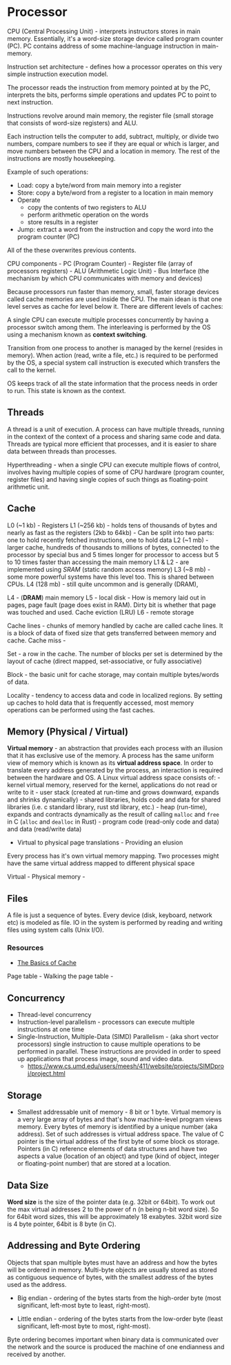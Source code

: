 # Processor

CPU (Central Processing Unit) - interprets instructors stores in main memory. Essentially, it's a word-size storage device called program counter (PC). PC contains address of some machine-language instruction in main-memory.

Instruction set architecture - defines how a processor operates on this very simple instruction execution model.

The processor reads the instruction from memory pointed at by the PC, interprets the bits, performs simple operations and updates PC to point to next instruction. 

Instructions revolve around main memory, the register file (small storage that consists of word-size registers) and ALU. 

Each instruction tells the computer to add, subtract, multiply, or divide two numbers, compare numbers to see if they are equal or which is larger, and move numbers between the CPU and a location in memory. The rest of the instructions are mostly housekeeping.

Example of such operations:

- Load: copy a byte/word from main memory into a register
- Store: copy a byte/word from a register to a location in main memory
- Operate
    - copy the contents of two registers to ALU
    - perform arithmetic operation on the words
    - store results in a register
- Jump: extract a word from the instruction and copy the word into the program counter (PC)

All of the these overwrites previous contents.

CPU components
    - PC (Program Counter)
    - Register file (array of processors registers)
    - ALU (Arithmetic Logic Unit)
    - Bus Interface (the mechanism by which CPU communicates with memory and devices)

Because processors run faster than memory, small, faster storage devices called cache memories are used inside the CPU. The main idean is that one level serves as cache for level below it. There are different levels of caches:

A single CPU can execute multiple processes concurrently by having a processor switch among them. The interleaving is performed by the OS using a mechanism known as **context switching**.

Transition from one process to another is managed by the kernel (resides in memory). When action (read, write a file, etc.) is required to be performed by the OS, a special system call instruction is executed which transfers the call to the kernel. 

OS keeps track of all the state information that the process needs in order to run. This state is known as the context.

## Threads

A thread is a unit of execution. A process can have multiple threads, running in the context of the context of a process and sharing same code and data. Threads are typical more efficient that processes, and it is easier to share data between threads than processes.

Hyperthreading - when a single CPU can execute multiple flows of control, involves having multiple copies of some of CPU hardware (program counter, register files) and having single copies of such things as floating-point arithmetic unit. 

## Cache

L0 (~1 kb) - Registers
L1 (~256 kb) - holds tens of thousands of bytes and nearly as fast as the registers (2kb to 64kb)
    - Can be split into two parts: one to hold recently fetched instructions, one to hold data
L2 (~1 mb) - larger cache, hundreds of thousands to millions of bytes, connected to the processor by special bus and 5 times longer for processor to access
but 5 to 10 times faster than accessing the main memory
L1 & L2 - are implemented using *SRAM* (static random access memory)
L3 (~8 mb) - some more powerful systems have this level too. This is shared between CPUs.
L4 (128 mb) - still quite uncommon and is generally (DRAM), 

L4 - (**DRAM**) main memory
L5 - local disk
    - How is memory laid out in pages, page fault (page does exist in RAM). Dirty bit is whether that page was touched and used. Cache eviction (LRU) 
L6 - remote storage

Cache lines - chunks of memory handled by cache are called cache lines. It is a block of data of fixed size that gets transferred between memory and cache. 
Cache miss - 

Set - a row in the cache. The number of blocks per set is determined by the layout of cache (direct mapped, set-associative, or fully associative)

Block - the basic unit for cache storage, may contain multiple bytes/words of data.

Locality - tendency to access data and code in localized regions. By setting up caches to hold data that is frequently accessed, most memory operations can be performed using the fast caches. 

## Memory (Physical / Virtual)

**Virtual memory** - an abstraction that provides each process with an illusion that it has exclusive use of the memory. A process has the same uniform view of memory which is known as its **virtual address space**. In order to translate every address generated by the process, an interaction is required between the hardware and OS. A Linux virtual address space consists of:
    - kernel virtual memory, reserved for the kernel, applications do not read or write to it
    - user stack (created at run-time and grows downward, expands and shrinks dynamically)
    - shared libraries, holds code and data for shared libraries (i.e. c standard library, rust std library, etc.)
    - heap (run-time), expands and contracts dynamically as the result of calling `malloc` and `free` in C (`alloc` and `dealloc` in Rust)
    - program code (read-only code and data) and data (read/write data)

- Virtual to physical page translations - 
Providing an elusion 

Every process has it's own virtual memory mapping. Two processes might have the same virtual address mapped to different physical space 

Virtual - 
Physical memory - 

## Files

A file is just a sequence of bytes. Every device (disk, keyboard, network etc) is modeled as file. IO in the system is performed by reading and writing files using system calls (Unix I/O). 

### Resources

- [The Basics of Cache](https://cseweb.ucsd.edu/classes/su07/cse141/cache-handout.pdf)


Page table - 
Walking the page table - 

## Concurrency

- Thread-level concurrency
- Instruction-level parallelism - processors can execute multiple instructions at one time
- Single-Instruction, Multiple-Data (SIMD) Parallelism - (aka short vector processors) single instruction to cause multiple operations to be performed in parallel. These instructions are provided in order to speed up applications that process image, sound and video data. 
    - https://www.cs.umd.edu/users/meesh/411/website/projects/SIMDproj/project.html

## Storage

- Smallest addressable unit of memory - 8 bit or 1 byte. Virtual memory is a very large array of bytes and that's how machine-level program views memory. Every bytes of memory is identified by a unique number (aka address). Set of such addresses is virtual address space. The value of C pointer is the virtual address of the first byte of some block os storage. Pointers (in C) reference elements of data structures and have two aspects a value (location of an object) and type (kind of object, integer or floating-point number) that are stored at a location. 

## Data Size

**Word size** is the size of the pointer data (e.g. 32bit or 64bit). To work out the max virtual addresses 2 to the power of n (n being n-bit word size). So for 64bit word sizes, this will be approximately 18 exabytes. 32bit word size is 4 byte pointer, 64bit is 8 byte (in C).

## Addressing and Byte Ordering

Objects that span multiple bytes must have an address and how the bytes will be ordered in memory. Multi-byte objects are usually stored as stored as contiguous sequence of bytes, with the smallest address of the bytes used as the address. 

- Big endian - ordering of the bytes starts from the high-order byte (most significant, left-most byte to least, right-most).

- Little endian - ordering of the bytes starts from the low-order byte (least significant, left-most byte to most, right-most).

Byte ordering becomes important when binary data is communicated over the network and the source is produced the machine of one endianness and received by another. 

